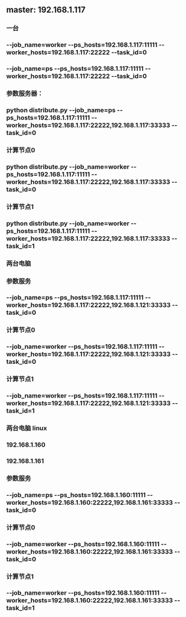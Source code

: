 ## master: 192.168.1.117
### 一台
### --job_name=worker --ps_hosts=192.168.1.117:11111 --worker_hosts=192.168.1.117:22222 --task_id=0
### --job_name=ps --ps_hosts=192.168.1.117:11111 --worker_hosts=192.168.1.117:22222 --task_id=0

### 参数服务器：
### python distribute.py --job_name=ps --ps_hosts=192.168.1.117:11111 --worker_hosts=192.168.1.117:22222,192.168.1.117:33333 --task_id=0
### 计算节点0
### python distribute.py --job_name=worker --ps_hosts=192.168.1.117:11111 --worker_hosts=192.168.1.117:22222,192.168.1.117:33333 --task_id=0
### 计算节点1
### python distribute.py --job_name=worker --ps_hosts=192.168.1.117:11111 --worker_hosts=192.168.1.117:22222,192.168.1.117:33333 --task_id=1

### 两台电脑
### 参数服务
### --job_name=ps --ps_hosts=192.168.1.117:11111 --worker_hosts=192.168.1.117:22222,192.168.1.121:33333 --task_id=0
### 计算节点0
### --job_name=worker --ps_hosts=192.168.1.117:11111 --worker_hosts=192.168.1.117:22222,192.168.1.121:33333 --task_id=0
### 计算节点1
### --job_name=worker --ps_hosts=192.168.1.117:11111 --worker_hosts=192.168.1.117:22222,192.168.1.121:33333 --task_id=1

### 两台电脑 linux
### 192.168.1.160
### 192.168.1.161
### 参数服务
### --job_name=ps --ps_hosts=192.168.1.160:11111 --worker_hosts=192.168.1.160:22222,192.168.1.161:33333 --task_id=0
### 计算节点0
### --job_name=worker --ps_hosts=192.168.1.160:11111 --worker_hosts=192.168.1.160:22222,192.168.1.161:33333 --task_id=0
### 计算节点1
### --job_name=worker --ps_hosts=192.168.1.160:11111 --worker_hosts=192.168.1.160:22222,192.168.1.161:33333 --task_id=1